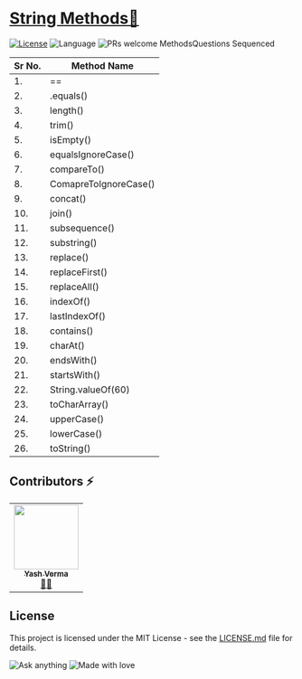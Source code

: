 # [String Methods🚀](https://leetcode.com/problemset/algorithms/)

[![License](https://img.shields.io/badge/license-Apache_2.0-blue.svg)](LICENSE.md) ![Language](https://img.shields.io/badge/language-Java%20%2F%20Data_Structures%2F-blue.svg) ![PRs welcome](https://img.shields.io/badge/PRs%20-welcome-brightgreen.svg) 
MethodsQuestions Sequenced
 
| Sr No. | Method Name |
|-----------|-----------|
| 1.| ==  | 
| 2.| .equals()  | 
| 3.| length()  | 
| 4.| trim()  | 
| 5.| isEmpty()  | 
| 6.| equalsIgnoreCase()  | 
| 7.| compareTo()  | 
| 8.| ComapreToIgnoreCase()  | 
| 9.|concat()  | 
| 10.| join()  | 
| 11.| subsequence()  | 
| 12.| substring()  | 
| 13.| replace()  | 
| 14.| replaceFirst()  |
| 15.| replaceAll()  |
| 16.| indexOf()  |
| 17.| lastIndexOf()  |
| 18.| contains()  |
| 19.| charAt()  |
| 20.| endsWith()  |
| 21.| startsWith()  |
| 22.| String.valueOf(60)  |
| 23.| toCharArray()  |
| 24.| upperCase()  |
| 25.| lowerCase()  |
| 26.| toString()  |


                        
 ## Contributors ⚡
<table>
  <tr>
    <td align="center"><a href="https://github.com/vyash5075"><img src="https://avatars.githubusercontent.com/u/44260505?v=4" width="114px;" alt=""/><br /><sub><b>Yash Verma</b></sub></a><br /><a href="https://github.com/vyash5075" title="Github"> 👨‍💻 </a></td>
  </tr>
</table>

 
## License
This project is licensed under the MIT License - see the [LICENSE.md](LICENSE.md) file for details.                    
                     
                       
 

















![Ask anything](https://img.shields.io/badge/Ask%20me-anything-1abc9c.svg)   ![Made with love](http://ForTheBadge.com/images/badges/built-with-love.svg) 
